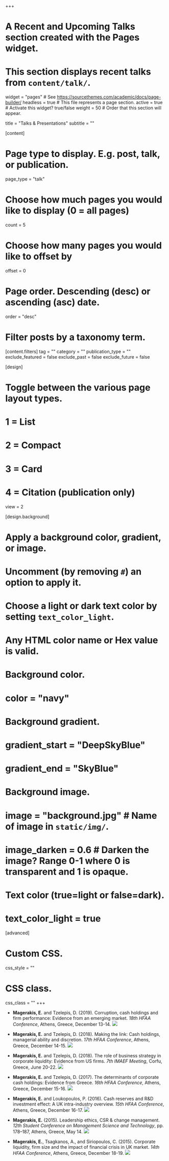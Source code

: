 +++
# A Recent and Upcoming Talks section created with the Pages widget.
# This section displays recent talks from `content/talk/`.

widget = "pages"  # See https://sourcethemes.com/academic/docs/page-builder/
headless = true  # This file represents a page section.
active = true  # Activate this widget? true/false
weight = 50  # Order that this section will appear.

title = "Talks & Presentations"
subtitle = ""

[content]
  # Page type to display. E.g. post, talk, or publication.
  page_type = "talk"
  
  # Choose how much pages you would like to display (0 = all pages)
  count = 5
  
  # Choose how many pages you would like to offset by
  offset = 0

  # Page order. Descending (desc) or ascending (asc) date.
  order = "desc"

  # Filter posts by a taxonomy term.
  [content.filters]
    tag = ""
    category = ""
    publication_type = ""
    exclude_featured = false
    exclude_past = false
    exclude_future = false
    
[design]
  # Toggle between the various page layout types.
  #   1 = List
  #   2 = Compact
  #   3 = Card
  #   4 = Citation (publication only)
  view = 2
  
[design.background]
  # Apply a background color, gradient, or image.
  #   Uncomment (by removing `#`) an option to apply it.
  #   Choose a light or dark text color by setting `text_color_light`.
  #   Any HTML color name or Hex value is valid.

  # Background color.
  # color = "navy"
  
  # Background gradient.
  # gradient_start = "DeepSkyBlue"
  # gradient_end = "SkyBlue"
  
  # Background image.
  # image = "background.jpg"  # Name of image in `static/img/`.
  # image_darken = 0.6  # Darken the image? Range 0-1 where 0 is transparent and 1 is opaque.

  # Text color (true=light or false=dark).
  # text_color_light = true  
  
[advanced]
 # Custom CSS. 
 css_style = ""
 
 # CSS class.
 css_class = ""
+++

* **Magerakis, E.** and Tzelepis, D. (2019). Corruption, cash holdings and firm performance: Evidence from an emerging market. *18th HFAA Conference*, Athens, Greece, December 13-14. [<img src="/img/html.png">](http://www.hfaa.gr/wp-content/uploads/2019/12/program-HFAA-2019-master_site.pdf ) 

* **Magerakis, E.** and Tzelepis, D. (2018). Making the link: Cash holdings, managerial ability and discretion. *17th HFAA Conference*, Athens, Greece, December 14-15. [<img src="/img/html.png">](http://www.hfaa.gr/wp-content/uploads/2018/12/program-HFAA-2018-web.pdf )

* **Magerakis, E.** and Tzelepis, D. (2018). The role of business strategy in corporate liquidity: Evidence from US firms. *7th IMAEF Meeting*, Corfu, Greece, June 20-22. [<img src="/img/html.png">](http://www.econ.uoi.gr/imaef2018/imaef2018_scientific_programme.pdf )

* **Magerakis, E.** and Tzelepis, D. (2017). The determinants of corporate cash holdings: Evidence from Greece. *16th HFAA Conference*, Athens, Greece, December 15-16. [<img src="/img/html.png">](http://www.hfaa.gr/wp-content/uploads/2017/12/program-HFAA-2017-web-final.pdf )

* **Magerakis, E.** and Loukopoulos, P. (2016). Cash reserves and R&D investment effect: A UK intra-industry overview. *15th HFAA Conference*, Athens, Greece, December 16-17. [<img src="/img/html.png">](http://www.hfaa.gr/wp-content/uploads/2016/12/program-HFAA-2016-final.pdf )

* **Magerakis, E.** (2015). Leadership ethics, CSR & change management. *12th Student Conference on Management Science and Technology*, pp. 178–187, Athens, Greece, May 14. [<img src="/img/html.png">](https://www.dept.aueb.gr/en/dmst/content/12th-dmst-student-conference )

* **Magerakis, E.**, Tsagkanos, A., and Siriopoulos, C. (2015). Corporate liquidity, firm size and the impact of financial crisis in UK market. *14th HFAA Conference*, Athens, Greece, December 18-19. [<img src="/img/html.png">](http://www.hfaa.gr/wp-content/uploads/2015/12/program-HFAA-2015-web.pdf )

